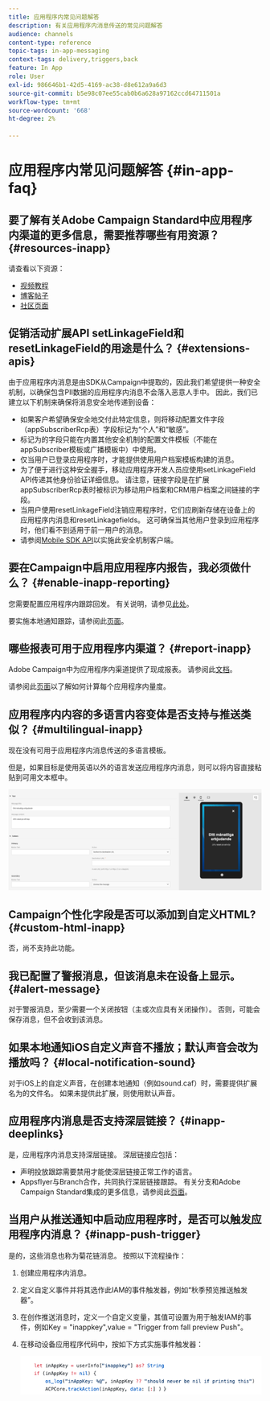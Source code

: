 ```yaml
---
title: 应用程序内常见问题解答
description: 有关应用程序内消息传送的常见问题解答
audience: channels
content-type: reference
topic-tags: in-app-messaging
context-tags: delivery,triggers,back
feature: In App
role: User
exl-id: 986646b1-42d5-4169-ac38-d8e612a9a6d3
source-git-commit: b5e98c07ee55cab0b6a628a97162ccd64711501a
workflow-type: tm+mt
source-wordcount: '668'
ht-degree: 2%

---
```



# 应用程序内常见问题解答 {#in-app-faq}

## 要了解有关Adobe Campaign Standard中应用程序内渠道的更多信息，需要推荐哪些有用资源？ {#resources-inapp}

请查看以下资源：

* [视频教程](https://experienceleague.adobe.com/docs/campaign-standard-learn/tutorials/communication-channels/mobile/in-app/in-app-message-overview.html)
* [博客帖子](https://theblog.adobe.com/get-more-out-of-the-new-in-app-message-channel-from-adobe-campaign/)
* [社区页面](https://experienceleaguecommunities.adobe.com/t5/adobe-campaign-standard/ct-p/adobe-campaign-standard-community)

## 促销活动扩展API setLinkageField和resetLinkageField的用途是什么？ {#extensions-apis}

由于应用程序内消息是由SDK从Campaign中提取的，因此我们希望提供一种安全机制，以确保包含PII数据的应用程序内消息不会落入恶意人手中。 因此，我们已建立以下机制来确保将消息安全地传递到设备：

* 如果客户希望确保安全地交付此特定信息，则将移动配置文件字段（appSubscriberRcp表）字段标记为“个人”和“敏感”。
* 标记为的字段只能在内置其他安全机制的配置文件模板（不能在appSubscriber模板或广播模板中）中使用。
* 仅当用户已登录应用程序时，才能提供使用用户档案模板构建的消息。
* 为了便于进行这种安全握手，移动应用程序开发人员应使用setLinkageField API传递其他身份验证详细信息。 请注意，链接字段是在扩展appSubscriberRcp表时被标识为移动用户档案和CRM用户档案之间链接的字段。
* 当用户使用resetLinkageField注销应用程序时，它们应刷新存储在设备上的应用程序内消息和resetLinkagefields。 这可确保当其他用户登录到应用程序时，他们看不到适用于前一用户的消息。
* 请参阅[Mobile SDK API](Https://aep-sdks.gitbook.io/docs/using-mobile-extensions/adobe-campaign-standard/adobe-campaign-standard-api-reference)以实施此安全机制客户端。

## 要在Campaign中启用应用程序内报告，我必须做什么？ {#enable-inapp-reporting}

您需要配置应用程序内跟踪回发。 有关说明，请参见[此处](../../administration/using/configuring-rules-launch.md#inapp-tracking-postback)。

要实施本地通知跟踪，请参阅此[页面](../../administration/using/local-tracking.md)。

## 哪些报表可用于应用程序内渠道？ {#report-inapp}

Adobe Campaign中为应用程序内渠道提供了现成报表。 请参阅此[文档](../../reporting/using/in-app-report.md)。

请参阅此[页面](../../reporting/using/indicator-calculation.md#in-app-delivery)以了解如何计算每个应用程序内量度。

## 应用程序内内容的多语言内容变体是否支持与推送类似？ {#multilingual-inapp}

现在没有可用于应用程序内消息传送的多语言模板。

但是，如果目标是使用英语以外的语言发送应用程序内消息，则可以将内容直接粘贴到可用文本框中。

![](assets/faq_inapp.png)

## Campaign个性化字段是否可以添加到自定义HTML? {#custom-html-inapp}

否，尚不支持此功能。

## 我已配置了警报消息，但该消息未在设备上显示。 {#alert-message}

对于警报消息，至少需要一个关闭按钮（主或次应具有关闭操作）。 否则，可能会保存消息，但不会收到该消息。

## 如果本地通知iOS自定义声音不播放；默认声音会改为播放吗？ {#local-notification-sound}

对于iOS上的自定义声音，在创建本地通知（例如sound.caf）时，需要提供扩展名为的文件名。 如果未提供此扩展，则使用默认声音。

## 应用程序内消息是否支持深层链接？ {#inapp-deeplinks}

是，应用程序内消息支持深层链接。 深层链接应包括：

* 声明投放跟踪需要禁用才能使深层链接正常工作的语言。
* Appsflyer与Branch合作，共同执行深层链接跟踪。 有关分支和Adobe Campaign Standard集成的更多信息，请参阅此[页面](https://help.branch.io/using-branch/docs/adobe-campaign-standard-1)。

## 当用户从推送通知中启动应用程序时，是否可以触发应用程序内消息？ {#inapp-push-trigger}

是的，这些消息也称为菊花链消息。 按照以下流程操作：

1. 创建应用程序内消息。

1. 定义自定义事件并将其选作此IAM的事件触发器，例如“秋季预览推送触发器”。

1. 在创作推送消息时，定义一个自定义变量，其值可设置为用于触发IAM的事件，例如Key = &quot;inappkey&quot;,value = &quot;Trigger from fall preview Push&quot;。

1. 在移动设备应用程序代码中，按如下方式实施事件触发器：

   ![](assets/faq_inapp_2.png)
